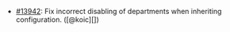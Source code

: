 * [#13942](https://github.com/rubocop/rubocop/pull/13942): Fix incorrect disabling of departments when inheriting configuration. ([@koic][])
